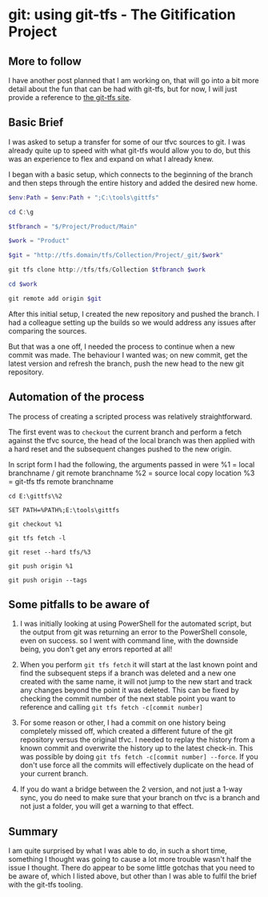 # git: using git-tfs - The Gitification Project

## More to follow

I have another post planned that I am working on, that will go into a bit more detail about the fun that can be had with git-tfs, but for now, I will just provide a reference to [the git-tfs site](http://git-tfs.com/]).

## Basic Brief

I was asked to setup a transfer for some of our tfvc sources to git. I was already quite up to speed with what git-tfs would allow you to do, but this was an experience to flex and expand on what I already knew.

I began with a basic setup, which connects to the beginning of the branch and then steps through the entire history and added the desired new home.

```powershell
$env:Path = $env:Path + ";C:\tools\gittfs"

cd C:\g

$tfbranch = "$/Project/Product/Main"

$work = "Product"

$git = "http://tfs.domain/tfs/Collection/Project/_git/$work"

git tfs clone http://tfs/tfs/Collection $tfbranch $work

cd $work

git remote add origin $git
```

After this initial setup, I created the new repository and pushed the branch. I had a colleague setting up the builds so we would address any issues after comparing the sources.

But that was a one off, I needed the process to continue when a new commit was made. The behaviour I wanted was; on new commit, get the latest version and refresh the branch, push the new head to the new git repository.

## Automation of the process

The process of creating a scripted process was relatively straightforward. 

The first event was to `checkout` the current branch and perform a fetch against the tfvc source, the head of the local branch was then applied with a hard reset and the subsequent changes pushed to the new origin.

In script form I had the following, the arguments passed in were 
%1 = local branchname / git remote branchname
%2 = source local copy location
%3 = git-tfs tfs remote branchname

```shell
cd E:\gittfs\%2

SET PATH=%PATH%;E:\tools\gittfs

git checkout %1

git tfs fetch -l

git reset --hard tfs/%3

git push origin %1

git push origin --tags
```

## Some pitfalls to be aware of

1. I was initially looking at using PowerShell for the automated script, but the output from git was returning an error to the PowerShell console, even on success. so I went with command line, with the downside being, you don't get any errors reported at all!

2. When you perform `git tfs fetch` it will start at the last known point and find the subsequent steps if a branch was deleted and a new one created with the same name, it will not jump to the new start and track any changes beyond the point it was deleted. This can be fixed by checking the commit number of the next stable point you want to reference and calling `git tfs fetch -c[commit number]`

3. For some reason or other, I had a commit on one history being completely missed off, which created a different future of the git repository versus the original tfvc. I needed to replay the history from a known commit and overwrite the history up to the latest check-in. This was possible by doing `git tfs fetch -c[commit number] --force`. If you don't use force all the commits will effectively duplicate on the head of your current branch.

4. If you do want a bridge between the 2 version, and not just a 1-way sync, you do need to make sure that your branch on tfvc is a branch and not just a folder, you will get a warning to that effect.

## Summary

I am quite surprised by what I was able to do, in such a short time, something I thought was going to cause a lot more trouble wasn't half the issue I thought. There do appear to be some little gotchas that you need to be aware of, which I listed above, but other than I was able to fulfil the brief with the git-tfs tooling.
